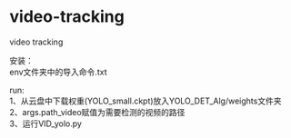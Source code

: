 # video-tracking
video tracking

安装：  
env文件夹中的导入命令.txt  

run:  
1、从云盘中下载权重(YOLO_small.ckpt)放入YOLO_DET_Alg/weights文件夹  
2、args.path_video赋值为需要检测的视频的路径  
3、运行VID_yolo.py  

